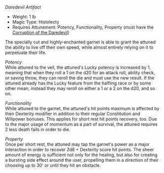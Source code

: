 _Daredevil Artifact_
  - Weight: 1 lb
- Magic Type: Histolecty
- Requires Attunement: Potency, Functionality, Property (must have the [Corruption of the Daredevil](Minor%20Corruption%20of%20the%20Daredevil.md))
 
The specially cut and highly-enchanted garnet is able to grant the attuned the ability to live off their own speed, while almost entirely relying on it to perpetuate their life.
 
_Potency_  
While attuned to the veil, the attuned's Lucky potency is increased by 1, meaning that when they roll a 1 on the d20 for an attack roll, ability check, or saving throw, they can reroll the die and must use the new result. If the attuned already has the Lucky feature from the halfling race or by some other mean, instead they may reroll on either a 1 or a 2 on the d20, and so on.
 
_Functionality_  
While attuned to the garnet, the attuned's hit points maximum is affected by their Dexterity modifier in addition to their regular Constitution and Willpower bonuses. This applies for short rest hit points recovery, too. Due to the major usage of momentum as a part of survival, the attuned requires 2 less death fails in order to die.
 
_Property_  
Once per short rest, the attuned may tap the garnet's power as a major interaction in order to recover 2d8 + Dexterity score hit points. The sheer amount of energy is sufficient not only for the healing, but also for creating a bursting side effect around the user, propelling them in a direction of their choosing up to 30' or until they hit an obstacle.